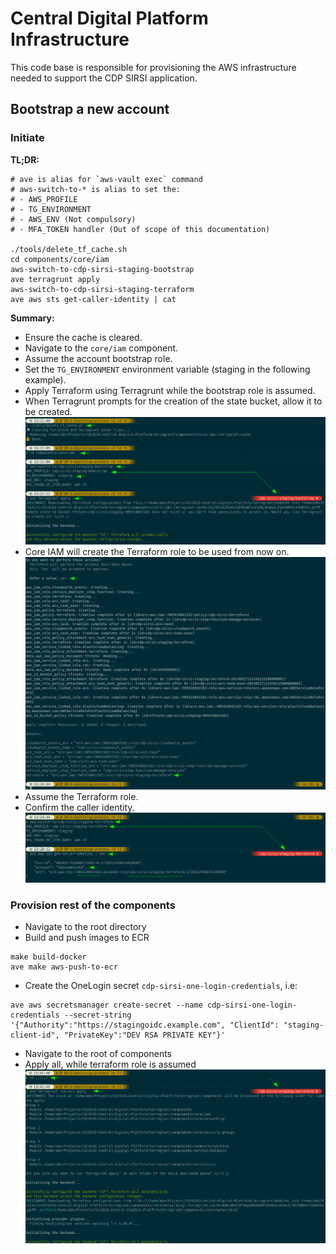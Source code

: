 # Central Digital Platform Infrastructure

This code base is responsible for provisioning the AWS infrastructure needed to support the CDP SIRSI application.


## Bootstrap a new account

### Initiate

**TL;DR:**
```shell
# ave is alias for `aws-vault exec` command
# aws-switch-to-* is alias to set the:
# - AWS_PROFILE
# - TG_ENVIRONMENT
# - AWS_ENV (Not compulsory)
# - MFA_TOKEN handler (Out of scope of this documentation)

./tools/delete_tf_cache.sh
cd components/core/iam
aws-switch-to-cdp-sirsi-staging-bootstrap
ave terragrunt apply
aws-switch-to-cdp-sirsi-staging-terraform
ave aws sts get-caller-identity | cat
```

**Summary:**
- Ensure the cache is cleared.
- Navigate to the `core/iam` component.
- Assume the account bootstrap role.
- Set the `TG_ENVIRONMENT` environment variable (staging in the following example).
- Apply Terraform using Terragrunt while the bootstrap role is assumed.
- When Terragrunt prompts for the creation of the state bucket, allow it to be created.
   ![bootstrap-start.png](../docs/images/infra/bootstrap-start.png)
- Core IAM will create the Terraform role to be used from now on.
   ![bootstrap-output-terraform-role.png](../docs/images/infra/bootstrap-output-terraform-role.png)
- Assume the Terraform role.
- Confirm the caller identity.
   ![bootstrao-confirm-terraform-caller.png](../docs/images/infra/bootstrao-confirm-terraform-caller.png)

### Provision rest of the components
- Navigate to the root directory
- Build and push images to ECR
```shell
make build-docker
ave make aws-push-to-ecr
```
- Create the OneLogin secret `cdp-sirsi-one-login-credentials`, i.e:
```shell
ave aws secretsmanager create-secret --name cdp-sirsi-one-login-credentials --secret-string '{"Authority":"https://stagingoidc.example.com", "ClientId": "staging-client-id", "PrivateKey":"DEV RSA PRIVATE KEY"}'
```
- Navigate to the root of components
- Apply all, while terraform role is assumed
![img.png](../docs/images/infra/terragrunt-apply-all.png)